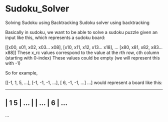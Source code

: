 # Sudoku_Solver
Solving Sudoku using Backtracking
Sudoku solver using backtracking

Basically in sudoku, we want to be able to solve a sudoku puzzle given an input like this, which represents a sudoku board:

[[x00, x01, x02, x03... x08],
 [x10, x11, x12, x13... x18],
 ...
 [x80, x81, x82, x83... x88]]
These x_rc values correspond to the value at the rth row, cth column (starting with 0-index) These values could be empty (we will represent this with -1)

So for example,

[[-1,  1,  5, ...],
 [-1, -1, -1, ...],
 [ 6, -1, -1, ...]
 ...]
would represent a board like this:

 -----------
|     1   5 | ...
|           | ...
| 6         | ...
 -----------
 ...
